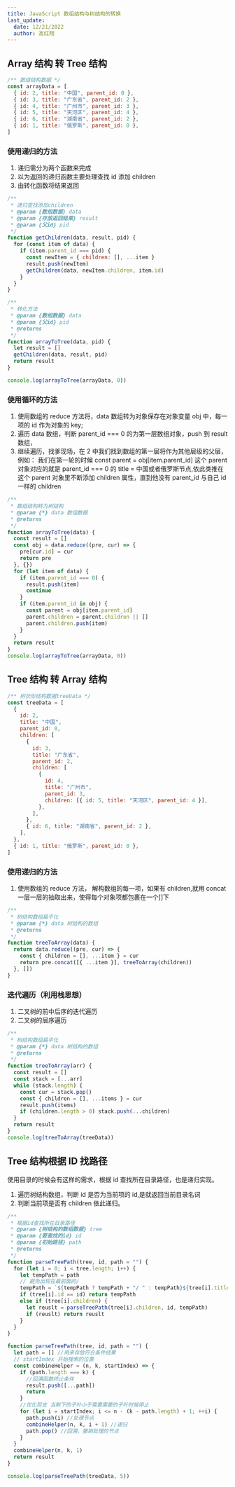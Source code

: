 ```yaml
---
title: JavaScript 数组结构与树结构的转换
last_update:
  date: 12/21/2022
  author: 高红翔
---
```


## Array 结构 转 Tree 结构

```js
/** 数组结构数据 */
const arrayData = [
  { id: 2, title: "中国", parent_id: 0 },
  { id: 3, title: "广东省", parent_id: 2 },
  { id: 4, title: "广州市", parent_id: 3 },
  { id: 5, title: "天河区", parent_id: 4 },
  { id: 6, title: "湖南省", parent_id: 2 },
  { id: 1, title: "俄罗斯", parent_id: 0 },
]
```

### 使用递归的方法

1. 递归需分为两个函数来完成
2. 以为返回的递归函数主要处理查找 id 添加 children
3. 由转化函数将结果返回

```js
/**
 * 递归查找添加children
 * @param {数组数据} data
 * @param {存放返回结果} result
 * @param {父id} pid
 */
function getChildren(data, result, pid) {
  for (const item of data) {
    if (item.parent_id === pid) {
      const newItem = { children: [], ...item }
      result.push(newItem)
      getChildren(data, newItem.children, item.id)
    }
  }
}

/**
 * 转化方法
 * @param {数组数据} data
 * @param {父id} pid
 * @returns
 */
function arrayToTree(data, pid) {
  let result = []
  getChildren(data, result, pid)
  return result
}

console.log(arrayToTree(arrayData, 0))
```

### 使用循环的方法

1. 使用数组的 reduce 方法将，data 数组转为对象保存在对象变量 obj 中，每一项的 id 作为对象的 key;
2. 遍历 data 数组，判断 parent_id === 0 的为第一层数组对象，push 到 result 数组，
3. 继续遍历，找爹现场，在 2 中我们找到数组的第一层将作为其他层级的父层，
   例如： 我们在第一轮的时候 const parent = obj[item.parent_id] 这个 parent 对象对应的就是 parent_id === 0 的 title = 中国或者俄罗斯节点,依此类推在这个 parent 对象里不断添加 children 属性，直到他没有 parent_id 与自己 id 一样的 children

```js
/**
 * 数组结构转为树结构
 * @param {*} data 数组数据
 * @returns
 */
function arrayToTree(data) {
  const result = []
  const obj = data.reduce((pre, cur) => {
    pre[cur.id] = cur
    return pre
  }, {})
  for (let item of data) {
    if (item.parent_id === 0) {
      result.push(item)
      continue
    }
    if (item.parent_id in obj) {
      const parent = obj[item.parent_id]
      parent.children = parent.children || []
      parent.children.push(item)
    }
  }
  return result
}
console.log(arrayToTree(arrayData, 0))
```

## Tree 结构 转 Array 结构

```js
/** 树状形结构数据treeData */
const treeData = [
  {
    id: 2,
    title: "中国",
    parent_id: 0,
    children: [
      {
        id: 3,
        title: "广东省",
        parent_id: 2,
        children: [
          {
            id: 4,
            title: "广州市",
            parent_id: 3,
            children: [{ id: 5, title: "天河区", parent_id: 4 }],
          },
        ],
      },
      { id: 6, title: "湖南省", parent_id: 2 },
    ],
  },
  { id: 1, title: "俄罗斯", parent_id: 0 },
]
```

### 使用递归的方法

1.  使用数组的 reduce 方法， 解构数组的每一项，如果有 children,就用 concat 一层一层的抽取出来，使得每个对象项都包裹在一个[]下

```js
/**
 * 树结构数组扁平化
 * @param {*} data 树结构的数组
 * @returns
 */
function treeToArray(data) {
  return data.reduce((pre, cur) => {
    const { children = [], ...item } = cur
    return pre.concat([{ ...item }], treeToArray(children))
  }, [])
}
```

### 迭代遍历（利用栈思想）

1.  二叉树的前中后序的迭代遍历
2.  二叉树的层序遍历

```js
/**
 * 树结构数组扁平化
 * @param {*} data 树结构的数组
 * @returns
 */
function treeToArray(arr) {
  const result = []
  const stack = [...arr]
  while (stack.length) {
    const cur = stack.pop()
    const { children = [], ...items } = cur
    result.push(items)
    if (children.length > 0) stack.push(...children)
  }
  return result
}
console.log(treeToArray(treeData))
```

## Tree 结构根据 ID 找路径

使用目录的时候会有这样的需求，根据 id 查找所在目录路径，也是递归实现。

1. 遍历树结构数组，判断 id 是否为当前项的 id,是就返回当前目录名词
2. 判断当前项是否有 children 依此递归。

```js
/**
 * 根据id查找所在目录路径
 * @param {树结构的数组数据} tree
 * @param {要查找的id} id
 * @param {初始路径} path
 * @returns
 */
function parseTreePath(tree, id, path = "") {
  for (let i = 0; i < tree.length; i++) {
    let tempPath = path
    // 避免出现在最前面的/
    tempPath = `${tempPath ? tempPath + "/ " : tempPath}${tree[i].title}`
    if (tree[i].id == id) return tempPath
    else if (tree[i].children) {
      let reuslt = parseTreePath(tree[i].children, id, tempPath)
      if (reuslt) return reuslt
    }
  }
}

function parseTreePath(tree, id, path = "") {
  let path = [] //用来存放符合条件结果
  // startIndex 开始搜索的位置
  const combineHelper = (n, k, startIndex) => {
    if (path.length === k) {
      //回溯函数终止条件
      result.push([...path])
      return
    }
    //优化剪支 当剩下的子叶小于需要需要的子叶时候停止
    for (let i = startIndex; i <= n - (k - path.length) + 1; ++i) {
      path.push(i) //处理节点
      combineHelper(n, k, i + 1) //递归
      path.pop() //回溯，撤销处理的节点
    }
  }
  combineHelper(n, k, 1)
  return result
}

console.log(parseTreePath(treeData, 5))
```
